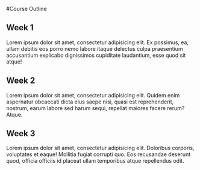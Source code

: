 <head>
    <!-- Latest compiled and minified CSS -->
    <link rel="stylesheet" href="//netdna.bootstrapcdn.com/bootstrap/3.2.0/css/bootstrap.min.css">
</head>

#Course Outline

## Week 1

Lorem ipsum dolor sit amet, consectetur adipisicing elit. Ex possimus, ea, ullam debitis eos porro nemo labore itaque delectus culpa praesentium accusantium explicabo dignissimos cupiditate laudantium, esse quod sit atque!

## Week 2

Lorem ipsum dolor sit amet, consectetur adipisicing elit. Quidem enim aspernatur obcaecati dicta eius saepe nisi, quasi est reprehenderit, nostrum, earum labore sed harum sequi, repellat maiores facere rerum? Atque.

## Week 3

Lorem ipsum dolor sit amet, consectetur adipisicing elit. Doloribus corporis, voluptates et eaque! Mollitia fugiat corrupti quo. Eos recusandae deserunt quod, officia officiis id placeat ullam temporibus atque repellendus odit.
